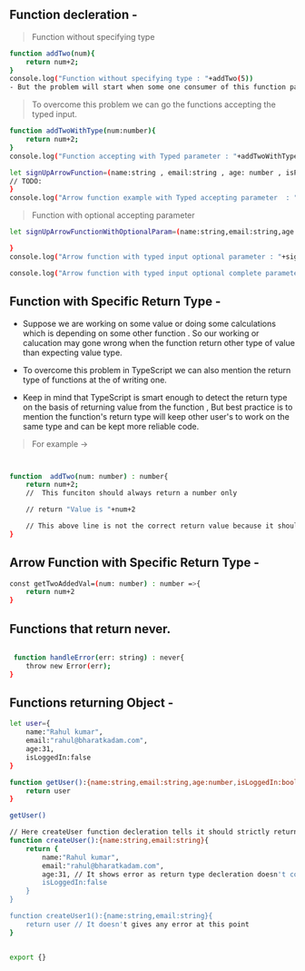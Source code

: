 ## Function decleration -

> Function without specifying type

```sh
function addTwo(num){
    return num+2;
}
console.log("Function without specifying type : "+addTwo(5))
- But the problem will start when some one consumer of this function passes value other than a number . Then this should be not the correct.


```
> To overcome this problem we can go the functions accepting the typed input.

```sh
function addTwoWithType(num:number){
    return num+2;
}
console.log("Function accepting with Typed parameter : "+addTwoWithType(5))

let signUpArrowFunction=(name:string , email:string , age: number , isPaid: boolean)=>{
// TODO:
}
console.log("Arrow function example with Typed accepting parameter  : "+signUpArrowFunction("Rahul","rahul@bharatkadam.com",31,false))

```

> Function with optional accepting parameter

```sh
let signUpArrowFunctionWithOptionalParam=(name:string,email:string,age:number,isPaid:boolean=false)=>{

}
console.log("Arrow function with typed input optional parameter : "+signUpArrowFunctionWithOptionalParam("Rahul","rahul@bharatkadam.com",31))

console.log("Arrow function with typed input optional complete parameter : "+signUpArrowFunctionWithOptionalParam("Rahul","rahul@bharatkadam.com",31,true))

```

## Function with Specific Return Type -

- Suppose we are working on some value or doing some calculations which is depending on some other function . So our working or calucation may gone wrong when the function return other type of value than expecting value type. 

- To overcome this problem in TypeScript we can also mention the return type of functions at the of writing one.

- Keep in mind that TypeScript is smart enough to detect the return type on the basis of returning value from the function , But best practice is to mention the function's return type will keep other user's to work on the same type and can be kept more reliable code.

> For example -> 

```sh


function  addTwo(num: number) : number{
    return num+2;
    //  This funciton should always return a number only

    // return "Value is "+num+2

    // This above line is not the correct return value because it should only return number
}

```
## Arrow Function with Specific Return Type -

```sh
const getTwoAddedVal=(num: number) : number =>{
    return num+2
}

```
## Functions that return never.

```sh

 function handleError(err: string) : never{
    throw new Error(err);
}

```

## Functions returning Object - 

```sh
let user={
    name:"Rahul kumar",
    email:"rahul@bharatkadam.com",
    age:31,
    isLoggedIn:false
}

function getUser():{name:string,email:string,age:number,isLoggedIn:boolean}{
    return user
}

getUser()

// Here createUser function decleration tells it should strictly return an Object having attributes name and email of type strings but if we return more values directly as shown below then it will show an error but if you passes the return type as an variable then you can happly do .
function createUser():{name:string,email:string}{
    return {
        name:"Rahul kumar",
        email:"rahul@bharatkadam.com",
        age:31, // It shows error as return type decleration doesn't contains age and isLoggedIn
        isLoggedIn:false
    }
}

function createUser1():{name:string,email:string}{
    return user // It doesn't gives any error at this point
}


export {}




```